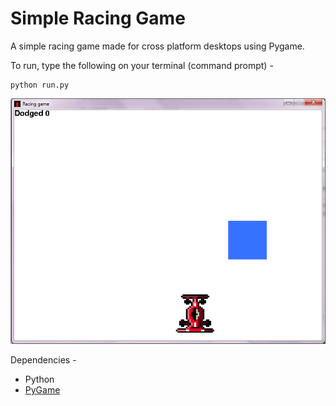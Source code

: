 # Simple Racing Game
A simple racing game made for cross platform desktops using Pygame.

To run, type the following on your terminal (command prompt) -

	python run.py

![Game screenshot](simple_racing_game_screenshot.png)

Dependencies -
* Python
* [PyGame](https://www.pygame.org/news)
